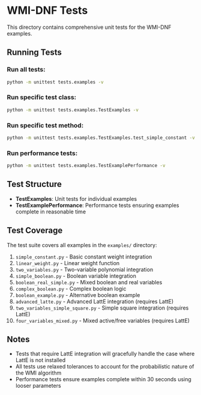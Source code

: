 # WMI-DNF Tests

This directory contains comprehensive unit tests for the WMI-DNF examples.

## Running Tests

### Run all tests:
```bash
python -m unittest tests.examples -v
```

### Run specific test class:
```bash
python -m unittest tests.examples.TestExamples -v
```

### Run specific test method:
```bash
python -m unittest tests.examples.TestExamples.test_simple_constant -v
```

### Run performance tests:
```bash
python -m unittest tests.examples.TestExamplePerformance -v
```

## Test Structure

- **TestExamples**: Unit tests for individual examples
- **TestExamplePerformance**: Performance tests ensuring examples complete in reasonable time

## Test Coverage

The test suite covers all examples in the `examples/` directory:

1. `simple_constant.py` - Basic constant weight integration
2. `linear_weight.py` - Linear weight function
3. `two_variables.py` - Two-variable polynomial integration
4. `simple_boolean.py` - Boolean variable integration
5. `boolean_real_simple.py` - Mixed boolean and real variables
6. `complex_boolean.py` - Complex boolean logic
7. `boolean_example.py` - Alternative boolean example
8. `advanced_latte.py` - Advanced LattE integration (requires LattE)
9. `two_variables_simple_square.py` - Simple square integration (requires LattE)
10. `four_variables_mixed.py` - Mixed active/free variables (requires LattE)

## Notes

- Tests that require LattE integration will gracefully handle the case where LattE is not installed
- All tests use relaxed tolerances to account for the probabilistic nature of the WMI algorithm
- Performance tests ensure examples complete within 30 seconds using looser parameters